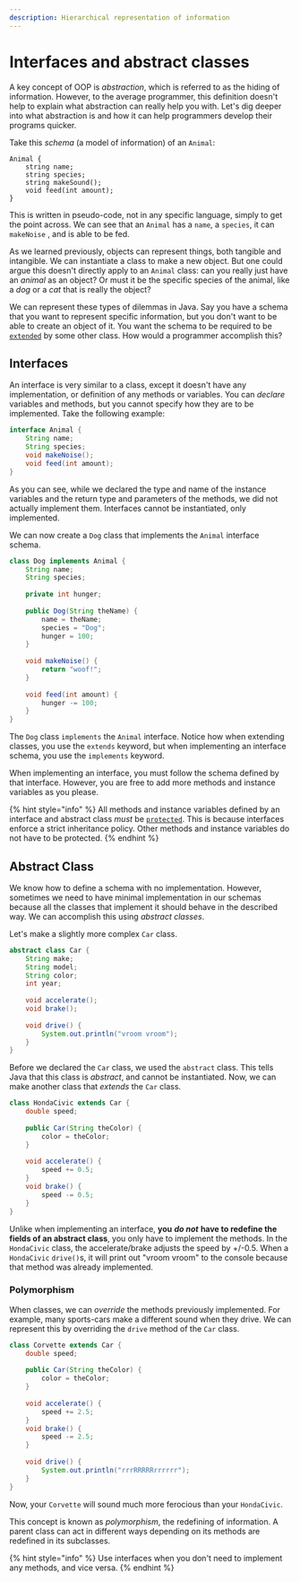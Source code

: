 ```yaml
---
description: Hierarchical representation of information
---
```


# Interfaces and abstract classes

A key concept of OOP is _abstraction_, which is referred to as the hiding of information. However, to the average programmer, this definition doesn't help to explain what abstraction can really help you with. Let's dig deeper into what abstraction is and how it can help programmers develop their programs quicker.

Take this _schema_ \(a model of information\) of an `Animal`:

```text
Animal {
    string name;
    string species;
    string makeSound();
    void feed(int amount);
}
```

This is written in pseudo-code, not in any specific language, simply to get the point across. We can see that an `Animal` has a `name`, a `species`, it can `makeNoise` , and is able to be fed.

As we learned previously, objects can represent things, both tangible and intangible. We can instantiate a class to make a new object. But one could argue this doesn't directly apply to an `Animal` class: can you really just have an _animal_ as an object? Or must it be the specific species of the animal, like a _dog_ or a _cat_ that is really the object?

We can represent these types of dilemmas in Java. Say you have a schema that you want to represent specific information, but you don't want to be able to create an object of it. You want the schema to be required to be [`extended`](inheritance-and-composition.md#sub-classes) by some other class. How would a programmer accomplish this?

## Interfaces

An interface is very similar to a class, except it doesn't have any implementation, or definition of any methods or variables. You can _declare_ variables and methods, but you cannot specify how they are to be implemented. Take the following example:

```java
interface Animal {
    String name;
    String species;
    void makeNoise();
    void feed(int amount);
}
```

As you can see, while we declared the type and name of the instance variables and the return type and parameters of the methods, we did not actually implement them. Interfaces cannot be instantiated, only implemented.

 We can now create a `Dog` class that implements the `Animal` interface schema.

```java
class Dog implements Animal {
    String name;
    String species;
    
    private int hunger;
    
    public Dog(String theName) {
        name = theName;
        species = "Dog";
        hunger = 100;
    }
    
    void makeNoise() {
        return "woof!";
    }
    
    void feed(int amount) {
        hunger -= 100;
    }
}
```

The `Dog` class `implements` the `Animal` interface. Notice how when extending classes, you use the `extends` keyword, but when implementing an interface schema,  you use the `implements` keyword.

When implementing an interface, you must follow the schema defined by that interface. However, you are free to add more methods and instance variables as you please.

{% hint style="info" %}
All methods and instance variables defined by an interface and abstract class _must_ be [`protected`](inheritance-and-composition.md#protected). This is because interfaces enforce a strict inheritance policy. Other methods and instance variables do not have to be protected.
{% endhint %}

## Abstract Class

We know how to define a schema with no implementation. However, sometimes we need to have minimal implementation in our schemas because all the classes that implement it should behave in the described way. We can accomplish this using _abstract classes_.

Let's make a slightly more complex `Car` class.

```java
abstract class Car {
    String make;
    String model;
    String color;
    int year;
    
    void accelerate();
    void brake();
    
    void drive() {
        System.out.println("vroom vroom");
    }
}
```

Before we declared the `Car` class, we used the `abstract` class. This tells Java that this class is _abstract_, and cannot be instantiated. Now, we can make another class that _extends_ the `Car` class.

```java
class HondaCivic extends Car {
    double speed;
    
    public Car(String theColor) {
        color = theColor;
    }
    
    void accelerate() {
        speed += 0.5;
    }
    void brake() {
        speed -= 0.5;
    }
}
```

Unlike when implementing an interface, **you** _**do not**_ **have to redefine the fields of an abstract class**, you only have to implement the methods. In the `HondaCivic` class, the accelerate/brake adjusts the speed by +/-0.5. When a `HondaCivic` `drive()`s,  it will print out "vroom vroom" to the console because that method was already implemented.

### Polymorphism

When classes, we can _override_ the methods previously implemented. For example, many sports-cars make a different sound when they drive. We can represent this by overriding the `drive` method of the `Car` class.

```java
class Corvette extends Car {
    double speed;
    
    public Car(String theColor) {
        color = theColor;
    }
    
    void accelerate() {
        speed += 2.5;
    }
    void brake() {
        speed -= 2.5;
    }
    
    void drive() {
        System.out.println("rrrRRRRRrrrrrr");
    }
}
```

Now, your `Corvette` will sound much more ferocious than your `HondaCivic`.

This concept is known as _polymorphism_, the redefining of information. A parent class can act in different ways depending on its methods are redefined in its subclasses. 

{% hint style="info" %}
Use interfaces when you don't need to implement any methods, and vice versa.
{% endhint %}

